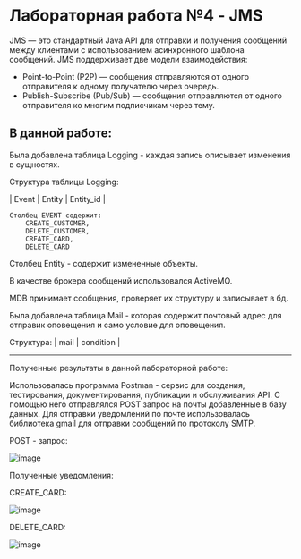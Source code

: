 # Лабораторная работа №4 - JMS

JMS — это стандартный Java API для отправки и получения сообщений между клиентами с использованием асинхронного шаблона сообщений. 
JMS поддерживает две модели взаимодействия:

 - Point-to-Point (P2P) — сообщения отправляются от одного отправителя к одному получателю через очередь.
 - Publish-Subscribe (Pub/Sub) — сообщения отправляются от одного отправителя ко многим подписчикам через тему.


В данной работе:
---------------------
Была добавлена таблица Logging - 
каждая запись описывает изменения в сущностях.

Структура таблицы Logging: 
    
| Event | Entity | Entity_id |

    Столбец EVENT содержит:
        CREATE_CUSTOMER,
        DELETE_CUSTOMER,
        CREATE_CARD,
        DELETE_CARD

Cтолбец Entity - содержит измененные объекты.

В качестве брокера сообщений использовался ActiveMQ.

MDB принимает сообщения, проверяет их структуру и записывает в бд.

Была добавлена таблица Mail - которая содержит
почтовый адрес для отправик оповещения и само условие для оповещения.

Структура: | mail | condition |

---------------------

Полученные результаты в данной лабораторной работе:

Использовалась программа Postman - сервис для создания, тестирования, документирования, публикации и обслуживания API.
С помощью него отправлялся POST запрос на почты добавленные в базу данных.
Для отправки уведомлений по почте использовалась библиотека gmail для отправки сообщений по протоколу SMTP.

POST - запрос: 

![image](https://github.com/vasser2323/ESA_LAB_4/assets/73202398/e6973379-d680-499f-8a8d-5286e59f3ec4)

Полученные уведомления:

CREATE_CARD:

![image](https://github.com/vasser2323/ESA_LAB_4/assets/73202398/3ca143ae-4142-45de-9738-08ea0cf4ebef)

DELETE_CARD:

![image](https://github.com/vasser2323/ESA_LAB_4/assets/73202398/4be03072-ecfa-4dab-b84e-c06842336f83)



